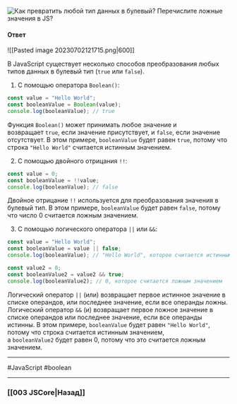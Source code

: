 ![Как превратить любой тип данных в булевый? Перечислите ложные значения в JS?](https://youtu.be/CjdCxxqObaM?t=368)

#### Ответ

![[Pasted image 20230702121715.png|600]]

В JavaScript существует несколько способов преобразования любых типов данных в булевый тип (`true` или `false`).

1. С помощью оператора `Boolean()`:

```javascript
const value = "Hello World";
const booleanValue = Boolean(value);
console.log(booleanValue); // true
```

Функция `Boolean()` может принимать любое значение и возвращает `true`, если значение присутствует, и `false`, если значение отсутствует. В этом примере, `booleanValue` будет равен `true`, потому что строка `"Hello World"` считается истинным значением.

2. С помощью двойного отрицания `!!`:

```javascript
const value = 0;
const booleanValue = !!value;
console.log(booleanValue); // false
```

Двойное отрицание `!!` используется для преобразования значения в булевый тип. В этом примере, `booleanValue` будет равен `false`, потому что число 0 считается ложным значением.

3. С помощью логического оператора `||` или `&&`:

```javascript
const value = "Hello World";
const booleanValue = value || false;
console.log(booleanValue); // "Hello World", которое считается истинным значением

const value2 = 0;
const booleanValue2 = value2 && true;
console.log(booleanValue2); // 0, которое считается ложным значением
```

Логический оператор `||` (или) возвращает первое истинное значение в списке операндов, или последнее значение, если все операнды ложны. Логический оператор `&&` (и) возвращает первое ложное значение в списке операндов или последнее значение, если все операнды истинны. В этом примере, `booleanValue` будет равен `"Hello World"`, потому что строка считается истинным значением, а `booleanValue2` будет равен 0, потому что это считается ложным значением.

___
#JavaScript #boolean 

___

### [[003 JSCore|Назад]]